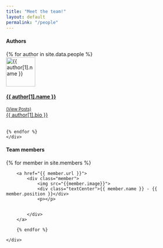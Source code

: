 ```yaml
---
title: "Meet the team!"
layout: default
permalink: "/people"
---
```

<div class="container">
<h4 class="font-weight-bold spanborder"><span>Authors</span></h4>
    <div class="row gap-y listrecent listrecent listauthor">
    {% for author in site.data.people %}
    <div class="col-lg-6 mb-4">
        <div class="p-4 border rounded">
            <div class="row">
                <div class="col-md-3 mb-4 mb-md-0"><img alt="{{ author[1].name }}" src="{{ author[1].image }}" class="rounded-circle" height="80" width="80"></div>
                    <div class="col-md-9">
                        <a href="{{site.baseurl}}/author-{{ author[1].name | slugify }}">
                        <h4 class="text-dark mb-0"> {{ author[1].name }} </h4>
                        <small class="d-inline-block mt-1 mb-3 font-weight-normal">(View Posts)</small>
                        <div class="excerpt">{{ author[1].bio }}</div>
                            </a>
                            <div class="icon-block mt-3 d-flex justify-content-between">  
                            <div>
                                <a target="_blank" href="{{ author[1].twitter }}"><i class="fab fa-twitter text-muted" aria-hidden="true"></i></a>  &nbsp;
                                <a target="_blank" href="{{ author[1].site }}"><i class="fa fa-globe text-muted" aria-hidden="true"></i></a> &nbsp;
                            </div>
                        </div>
                    </div>
                </div>
            </div>
        </div>

    {% endfor %}
    </div>
</div>
<div class="container">
<h4 class="font-weight-bold spanborder"><span>Team members</span></h4>
    <div class="row gap-y listrecent listrecent listauthor">
        {% for member in site.members %}

        <a href="{{ member.url }}">
            <div class="member">
                <img src="{{member.image}}">
                <div class="textCenter">{{ member.name }} - {{ member.position }}</div>
                <p></p>
                
            
            </div>
        </a>
        
        {% endfor %}
      
    </div>
</div>